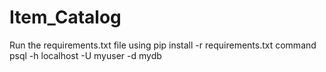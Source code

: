 # Item_Catalog

Run the requirements.txt file using pip install -r requirements.txt command
psql -h localhost -U myuser -d mydb
